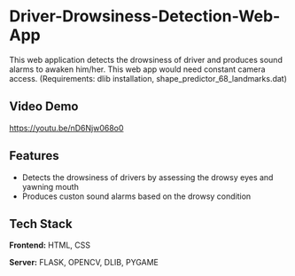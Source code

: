 # Driver-Drowsiness-Detection-Web-App
This web application detects the drowsiness of driver and produces sound alarms to awaken him/her. This web app would need constant camera access.
(Requirements: dlib installation, shape_predictor_68_landmarks.dat)

## Video Demo
https://youtu.be/nD6Njw068o0

## Features

- Detects the drowsiness of drivers by assessing the drowsy eyes and yawning mouth
- Produces custon sound alarms based on the drowsy condition

## Tech Stack

**Frontend:** HTML, CSS

**Server:** FLASK, OPENCV, DLIB, PYGAME




